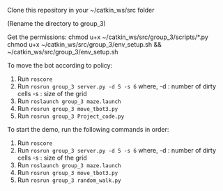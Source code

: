 Clone this repository in your ~/catkin_ws/src folder

(Rename the directory to group_3)

Get the permissions:
chmod u+x ~/catkin_ws/src/group_3/scripts/*.py
chmod u+x ~/catkin_ws/src/group_3/env_setup.sh && ~/catkin_ws/src/group_3/env_setup.sh

To move the bot according to policy:
1. Run `roscore`
2. Run `rosrun group_3 server.py -d 5 -s 6`
    where,
            -d : number of dirty cells
            -s : size of the grid
3. Run `roslaunch group_3 maze.launch`
4. Run `rosrun group_3 move_tbot3.py`
5. Run `rosrun group_3 Project_code.py`


To start the demo, run the following commands in order:
1. Run `roscore`
2. Run `rosrun group_3 server.py -d 5 -s 6`
    where,
            -d : number of dirty cells
            -s : size of the grid
3. Run `roslaunch group_3 maze.launch`
4. Run `rosrun group_3 move_tbot3.py`
5. Run `rosrun group_3 random_walk.py`
